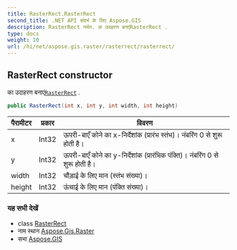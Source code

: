 ```yaml
---
title: RasterRect.RasterRect
second_title: .NET API संदर्भ के लिए Aspose.GIS
description: RasterRect नर्मत. क उदहरण बनएंRasterRect .
type: docs
weight: 10
url: /hi/net/aspose.gis.raster/rasterrect/rasterrect/
---
```

## RasterRect constructor

का उदाहरण बनाएं[`RasterRect`](../) .

```csharp
public RasterRect(int x, int y, int width, int height)
```

| पैरामीटर | प्रकार | विवरण |
| --- | --- | --- |
| x | Int32 | ऊपरी-बाएँ कोने का x-निर्देशांक (प्रारंभ स्तंभ)। नंबरिंग 0 से शुरू होती है। |
| y | Int32 | ऊपरी-बाएँ कोने का y-निर्देशांक (प्रारंभिक पंक्ति)। नंबरिंग 0 से शुरू होती है। |
| width | Int32 | चौड़ाई के लिए मान (स्तंभ संख्या)। |
| height | Int32 | ऊंचाई के लिए मान (पंक्ति संख्या)। |

### यह सभी देखें

* class [RasterRect](../)
* नाम स्थान [Aspose.Gis.Raster](../../rasterrect/)
* सभा [Aspose.GIS](../../../)


